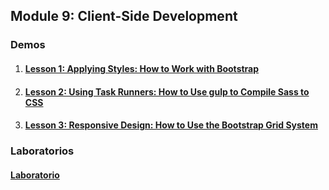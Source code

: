 ## Module 9: Client-Side Development

### Demos

1. #### [Lesson 1: Applying Styles: How to Work with Bootstrap](Demos/01_BootstrapExample_begin)

2. #### [Lesson 2: Using Task Runners: How to Use gulp to Compile Sass to CSS](Demos/02_GulpExample_begin)

3. #### [Lesson 3: Responsive Design: How to Use the Bootstrap Grid System](Demos/03_GridExample_begin)

### Laboratorios

  #### [Laboratorio](Labs)  